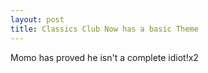 ```yaml
---
layout: post
title: Classics Club Now has a basic Theme
---
```

<div class="blurb">
	<p>Momo has proved he isn't a complete idiot!x2 </p>
</div><!-- /.blurb -->

